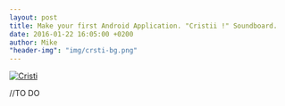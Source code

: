 ```yaml
---
layout: post
title: Make your first Android Application. "Cristii !" Soundboard.
date: 2016-01-22 16:05:00 +0200
author: Mike
"header-img": "img/crsti-bg.png"
---
```


<a href="{{ site.baseurl }}/img/fritz.png">
    <img src="{{ site.baseurl }}/img/cristi.jpg" alt="Cristi">
</a>
<p>//TO DO</p>